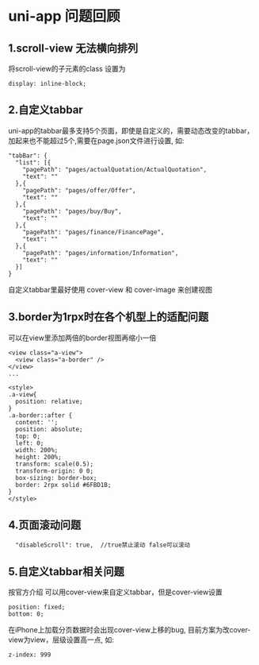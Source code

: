 # uni-app 问题回顾
## 1.scroll-view 无法横向排列
将scroll-view的子元素的class 设置为
```
display: inline-block;
```

## 2.自定义tabbar
 uni-app的tabbar最多支持5个页面，即使是自定义的，需要动态改变的tabbar，加起来也不能超过5个,需要在page.json文件进行设置, 如:
```
"tabBar": {
  "list": [{
    "pagePath": "pages/actualQuotation/ActualQuotation",
    "text": ""
  },{
    "pagePath": "pages/offer/Offer",
    "text": ""
  },{
    "pagePath": "pages/buy/Buy",
    "text": ""
  },{
    "pagePath": "pages/finance/FinancePage",
    "text": ""
  },{
    "pagePath": "pages/information/Information",
    "text": ""
  }]
}
```
自定义tabbar里最好使用 cover-view 和 cover-image 来创建视图

## 3.border为1rpx时在各个机型上的适配问题
可以在view里添加两倍的border视图再缩小一倍
```
<view class="a-view">
  <view class="a-border" />
</view>
...

<style>
.a-view{
  position: relative;
}
.a-border::after {
  content: '';
  position: absolute;
  top: 0;
  left: 0;
  width: 200%;
  height: 200%;
  transform: scale(0.5);
  transform-origin: 0 0;
  box-sizing: border-box;
  border: 2rpx solid #6FBD1B;
}
</style>

```

## 4.页面滚动问题
```
  "disableScroll": true,  //true禁止滚动 false可以滚动
```

## 5.自定义tabbar相关问题
按官方介绍 可以用cover-view来自定义tabbar，但是cover-view设置
```
position: fixed;
bottom: 0;
```
在iPhone上加载分页数据时会出现cover-view上移的bug, 目前方案为改cover-view为view，层级设置高一点, 如:
```
z-index: 999
```




